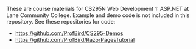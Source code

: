 These are course materials for CS295N Web Development 1: ASP.NET at Lane Community College.
Example and demo code is not included in this repository. See these repositories for code:
* https://github.com/ProfBird/CS295-Demos
* https://github.com/ProfBird/RazorPagesTutorial
